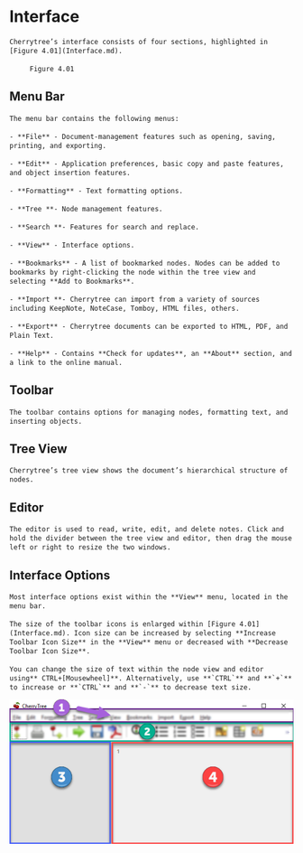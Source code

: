 
# Interface


	Cherrytree’s interface consists of four sections, highlighted in [Figure 4.01](Interface.md).

		 Figure 4.01
		

 ## Menu Bar

	The menu bar contains the following menus:
	
	- **File** - Document-management features such as opening, saving, printing, and exporting.

	- **Edit** - Application preferences, basic copy and paste features, and object insertion features.

	- **Formatting** - Text formatting options.

	- **Tree **- Node management features.

	- **Search **- Features for search and replace.

	- **View** - Interface options.

	- **Bookmarks** - A list of bookmarked nodes. Nodes can be added to bookmarks by right-clicking the node within the tree view and selecting **Add to Bookmarks**.

	- **Import **- Cherrytree can import from a variety of sources including KeepNote, NoteCase, Tomboy, HTML files, others.

	- **Export** - Cherrytree documents can be exported to HTML, PDF, and Plain Text.

	- **Help** - Contains **Check for updates**, an **About** section, and a link to the online manual.

 ## Toolbar

	The toolbar contains options for managing nodes, formatting text, and inserting objects.

 ## Tree View

	Cherrytree’s tree view shows the document’s hierarchical structure of nodes.

 ## Editor

	The editor is used to read, write, edit, and delete notes. Click and hold the divider between the tree view and editor, then drag the mouse left or right to resize the two windows.

 ## Interface Options

	Most interface options exist within the **View** menu, located in the menu bar.
	
	The size of the toolbar icons is enlarged within [Figure 4.01](Interface.md). Icon size can be increased by selecting **Increase Toolbar Icon Size** in the **View** menu or decreased with **Decrease Toolbar Icon Size**.
	
	You can change the size of text within the node view and editor using** CTRL+[Mousewheel]**. Alternatively, use **`CTRL`** and **`+`** to increase or **`CTRL`** and **`-`** to decrease text size.
![unnamed_972a846916414f828b9d2434e465e150](unnamed_972a846916414f828b9d2434e465e150.png)
